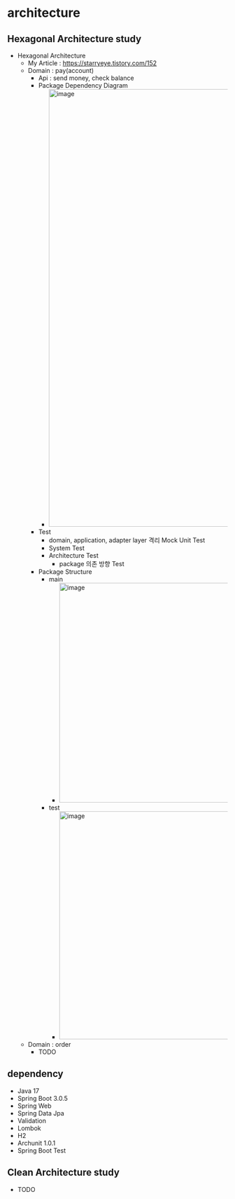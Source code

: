 # architecture

## Hexagonal Architecture study
- Hexagonal Architecture
  - My Article : https://starryeye.tistory.com/152
  - Domain : pay(account)
    - Api : send money, check balance
    - Package Dependency Diagram
      - <img width="998" alt="image" src="https://github.com/starryeye/architecture/assets/33487061/7b8b5a6d-a5dd-435a-a0fb-3df95dacc469">
    - Test
      - domain, application, adapter layer 격리 Mock Unit Test
      - System Test
      - Architecture Test
        - package 의존 방향 Test
    - Package Structure
      - main
        - <img width="501" alt="image" src="https://github.com/starryeye/architecture/assets/33487061/5f5a9428-4654-458b-af22-0a6bbd96dbab">
      - test
        - <img width="520" alt="image" src="https://github.com/starryeye/architecture/assets/33487061/f23a0ca6-54e5-4f7d-ad8f-cf3573152072">
  - Domain : order
    - TODO
  
  
## dependency
- Java 17
- Spring Boot 3.0.5
- Spring Web
- Spring Data Jpa
- Validation
- Lombok
- H2
- Archunit 1.0.1
- Spring Boot Test

## Clean Architecture study
- TODO  
